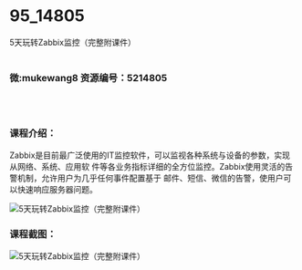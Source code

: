 # 95_14805
5天玩转Zabbix监控（完整附课件）
<br/></br>
<h3>微:mukewang8 资源编号：5214805</h3>
<br/></br>
<h3>课程介绍：</h3>
<p><a title="查看与 Zabbix 相关的文章" target="_blank">Zabbix</a>是目前最广泛使用的IT监控软件，可以监视各种系统与设备的参数，实现从网络、系统、应用软 件等各业务指标详细的全方位监控。<a title="查看与 Zabbix 相关的文章" target="_blank">Zabbix</a>使用灵活的告警机制，允许用户为几乎任何事件配置基于 邮件、短信、微信的告警，使用户可以快速响应服务器问题。</p>
<p><img src="https://www.ko996.com/wp-content/uploads/img/2020/08/1-29-300x231.png" alt="5天玩转Zabbix监控（完整附课件）"></p>
<div class="info-desc">
<h3>课程截图：</h3>
<p><img src="https://www.ko996.com/wp-content/uploads/img/2020/08/2-27.png" alt="5天玩转Zabbix监控（完整附课件）"></p>


			
</div>
